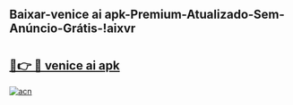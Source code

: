
## Baixar-venice ai apk-Premium-Atualizado-Sem-Anúncio-Grátis-!aixvr

# <h2><a href="https://andorid.site?title=venice_ai_apk&ref=27">🔗👉 🔴 venice ai apk</a></h2>

[![acn](https://github.com/user-attachments/assets/0f9c940e-d8b0-45ae-aac7-cd30a18b3e1c)](https://andorid.site?title=venice_ai_apk&ref=27)

